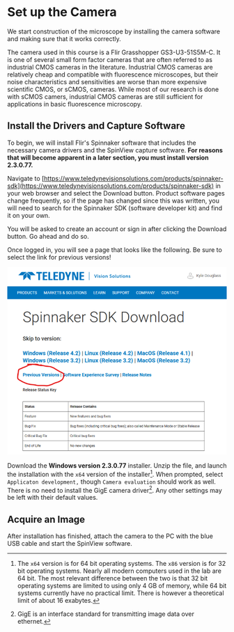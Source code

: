 # Set up the Camera

We start construction of the microscope by installing the camera software and making sure that it works correctly.

The camera used in this course is a Flir Grasshopper GS3-U3-51S5M-C. It is one of several small form factor cameras that are often referred to as industrial CMOS cameras in the literature. Industrial CMOS cameras are relatively cheap and compatible with fluorescence microscopes, but their noise characteristics and sensitivities are worse than more expensive scientific CMOS, or sCMOS, cameras. While most of our research is done with sCMOS camers, industrial CMOS cameras are still sufficient for applications in basic fluorescence microscopy.

## Install the Drivers and Capture Software

To begin, we will install Flir's Spinnaker software that includes the necessary camera drivers and the SpinView capture software. **For reasons that will become apparent in a later section, you must install version 2.3.0.77.**

Navigate to [https://www.teledynevisionsolutions.com/products/spinnaker-sdk](https://www.teledynevisionsolutions.com/products/spinnaker-sdk) in your web browser and select the Download button. Product software pages change frequently, so if the page has changed since this was written, you will need to search for the Spinnaker SDK (software developer kit) and find it on your own.

You will be asked to create an account or sign in after clicking the Download button. Go ahead and do so.

Once logged in, you will see a page that looks like the following. Be sure to select the link for previous versions!

![Select "previous versions" in the Spinnaker SDK download page](spinnaker_download.png)

Download the **Windows version 2.3.0.77** installer. Unzip the file, and launch the installation with the `x64` version of the installer[^1]. When prompted, select `Applicaton development,` though `Camera evaluation` should work as well. There is no need to install the GigE camera driver[^2]. Any other settings may be left with their default values.

## Acquire an Image

After installation has finished, attach the camera to the PC with the blue USB cable and start the SpinView software.

[^1]: The `x64` version is for 64 bit operating systems. The `x86` version is for 32 bit operating systems. Nearly all modern computers used in the lab are 64 bit. The most relevant difference between the two is that 32 bit operating systems are limited to using only 4 GB of memory, while 64 bit systems currently have no practical limit. There is however a theoretical limit of about 16 exabytes.
[^2]: GigE is an interface standard for transmitting image data over ethernet.
